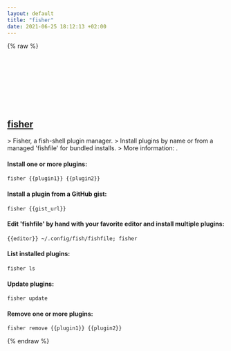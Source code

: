 ```yaml
---
layout: default
title: "fisher"
date: 2021-06-25 18:12:13 +02:00
---
```

{% raw %}
<h2 id="fisher">
  <a href="/en/common/fisher.html">fisher</a> <a href="#fisher"><svg class="icon">
    <use href="/assets/images/unicode_sprite.svg#link" />
  </svg></a>
</h2>
> Fisher, a fish-shell plugin manager.
> Install plugins by name or from a managed 'fishfile' for bundled installs.
> More information: <https://github.com/jorgebucaran/fisher>.

#### Install one or more plugins:
```shell
fisher {{plugin1}} {{plugin2}}
```
#### Install a plugin from a GitHub gist:
```shell
fisher {{gist_url}}
```
#### Edit 'fishfile' by hand with your favorite editor and install multiple plugins:
```shell
{{editor}} ~/.config/fish/fishfile; fisher
```
#### List installed plugins:
```shell
fisher ls
```
#### Update plugins:
```shell
fisher update
```
#### Remove one or more plugins:
```shell
fisher remove {{plugin1}} {{plugin2}}
```
{% endraw %}